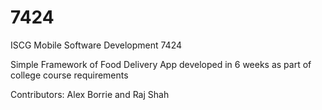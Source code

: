 # 7424
ISCG Mobile Software Development 7424

Simple Framework of Food Delivery App developed in 6 weeks as part of college course requirements

Contributors: Alex Borrie and Raj Shah
